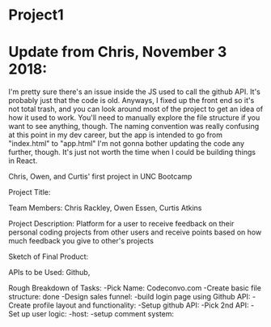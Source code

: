 # Project1

# Update from Chris, November 3 2018:
I'm pretty sure there's an issue inside the JS used to call the github API. It's probably just that the code is old. Anyways, I fixed up the front end so it's not total trash, and you can look around most of the project to get an idea of how it used to work. You'll need to manually explore the file structure if you want to see anything, though. The naming convention was really confusing at this point in my dev career, but the app is intended to go from "index.html" to "app.html" I'm not gonna bother updating the code any further, though. It's just not worth the time when I could be building things in React.

Chris, Owen, and Curtis' first project in UNC Bootcamp

Project Title: 

Team Members: Chris Rackley, Owen Essen, Curtis Atkins

Project Description: Platform for a user to receive feedback on their personal coding projects from other users and receive points based on how much feedback you give to other's projects

Sketch of Final Product:

APIs to be Used: Github, 

Rough Breakdown of Tasks:
-Pick Name: Codeconvo.com 
-Create basic file structure: done
-Design sales funnel: 
-build login page using Github API:
-Create profile layout and functionality:
-Setup github API:
-Pick 2nd API:
-Set up user logic:
-host:
-setup comment system: 

